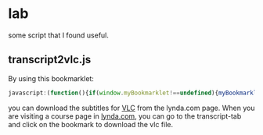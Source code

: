 lab
===

some script that I found useful.

transcript2vlc.js
-----------------

By using this bookmarklet:

```javascript
javascript:(function(){if(window.myBookmarklet!==undefined){myBookmarklet();else{document.body.appendChild(document.createElement('script')).src='https://raw.github.com/ilkosta/lab/master/transcript2vlc.js?';}})();
```

you can download the subtitles for [VLC](http://www.videolan.org/) from the lynda.com page.
When you are visiting a course page in [lynda.com](http://lynda.com), you can go to the transcript-tab and click on the bookmark to download the vlc file.

